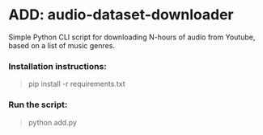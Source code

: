 # ADD: audio-dataset-downloader
Simple Python CLI script for downloading N-hours of audio from Youtube, based on a list of music genres.

### Installation instructions:

> pip install -r requirements.txt

### Run the script:

> python add.py
